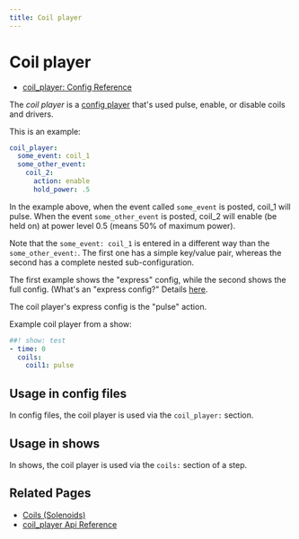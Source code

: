 ```yaml
---
title: Coil player
---
```


# Coil player

* [coil_player: Config Reference](../config/coil_player.md)

The *coil player* is a [config player](index.md)
that's used pulse, enable, or disable coils and drivers.

This is an example:

``` yaml
coil_player:
  some_event: coil_1
  some_other_event:
    coil_2:
      action: enable
      hold_power: .5
```

In the example above, when the event called `some_event` is posted,
coil_1 will pulse. When the event `some_other_event` is posted, coil_2
will enable (be held on) at power level 0.5 (means 50% of maximum
power).

Note that the `some_event: coil_1` is entered in a different way than
the `some_other_event:`. The first one has a simple key/value pair,
whereas the second has a complete nested sub-configuration.

The first example shows the "express" config, while the second shows
the full config. (What's an "express config?" Details
[here](../config/instructions/express_config.md).

The coil player's express config is the "pulse" action.

Example coil player from a show:

``` yaml
##! show: test
- time: 0
  coils:
    coil1: pulse
```

## Usage in config files

In config files, the coil player is used via the `coil_player:` section.

## Usage in shows

In shows, the coil player is used via the `coils:` section of a step.

## Related Pages

* [Coils (Solenoids)](../mechs/coils/index.md)
* [coil_player Api Reference](../code/api_reference/config_players/coil_player.md)
